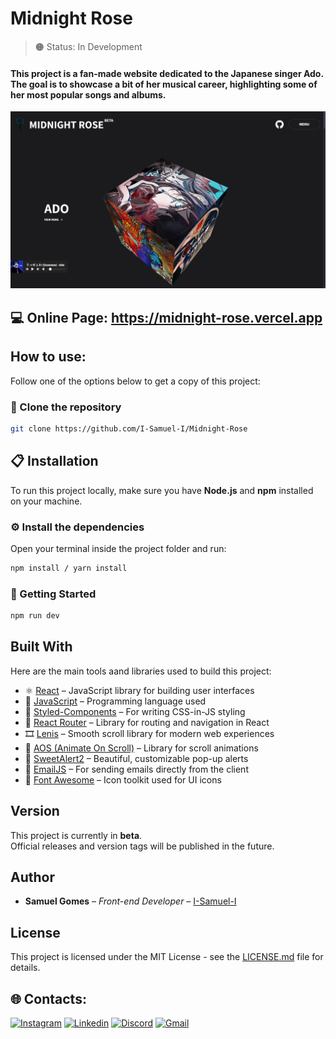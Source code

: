 # Midnight Rose

> 🟠 Status: In Development 

#### This project is a fan-made website dedicated to the Japanese singer Ado. The goal is to showcase a bit of her musical career, highlighting some of her most popular songs and albums. 

<img width="800px" src="/src/assets/images/demo.png">

## 💻 Online Page: https://midnight-rose.vercel.app

##  How to use:

Follow one of the options below to get a copy of this project:

### 🔗 Clone the repository

```bash
git clone https://github.com/I-Samuel-I/Midnight-Rose
```

## 📋 Installation

To run this project locally, make sure you have **Node.js** and **npm** installed on your machine.

### ⚙️ Install the dependencies
Open your terminal inside the project folder and run:

```bash
npm install / yarn install
```
### 🚀 Getting Started
```bash
npm run dev
```

## Built With

Here are the main tools aand libraries used to build this project:

- ⚛️ [React](https://reactjs.org/) – JavaScript library for building user interfaces  
- 📜 [JavaScript](https://developer.mozilla.org/en-US/docs/Web/JavaScript) – Programming language used  
- 💅 [Styled-Components](https://styled-components.com/) – For writing CSS-in-JS styling  
- 🧭 [React Router](https://reactrouter.com/) – Library for routing and navigation in React  
- 🎞️ [Lenis](https://github.com/studio-freight/lenis) – Smooth scroll library for modern web experiences  
- 🎨 [AOS (Animate On Scroll)](https://michalsnik.github.io/aos/) – Library for scroll animations  
- 🔔 [SweetAlert2](https://sweetalert2.github.io/) – Beautiful, customizable pop-up alerts  
- 📧 [EmailJS](https://www.emailjs.com/) – For sending emails directly from the client  
- 🎸 [Font Awesome](https://fontawesome.com/) – Icon toolkit used for UI icons  

## Version

This project is currently in **beta**.  
Official releases and version tags will be published in the future.

## Author

- **Samuel Gomes** – _Front-end Developer_ – [I-Samuel-I](https://github.com/I-Samuel-I)

## License

This project is licensed under the MIT License - see the [LICENSE.md](LICENSE.md) file for details.

## 🌐 Contacts:

[![Instagram](https://img.shields.io/badge/Instagram-E4405F?style=for-the-badge&logo=instagram&logoColor=white)](https://www.instagram.com/sam.pongp/)
[![Linkedin](https://img.shields.io/badge/LinkedIn-0077B5?style=for-the-badge&logo=linkedin&logoColor=white)](https://www.linkedin.com/in/samuel-gomes-481062316/)
[![Discord](https://img.shields.io/badge/Discord-7289DA?style=for-the-badge&logo=discord&logoColor=white)](https://discordapp.com/users/353247502385938432)
[![Gmail](https://img.shields.io/badge/Gmail-D14836?style=for-the-badge&logo=gmail&logoColor=white)](mailto:samgomes.dev@gmail.com)

